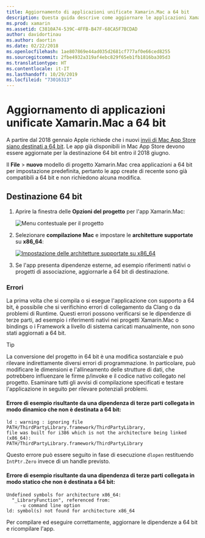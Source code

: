 ```yaml
---
title: Aggiornamento di applicazioni unificate Xamarin.Mac a 64 bit
description: Questa guida descrive come aggiornare le applicazioni Xamarin.Mac alla destinazione 64 bit. Vengono inoltre forniti esempi dei tipi di errori che possono verificarsi durante l'esecuzione di questa modifica.
ms.prod: xamarin
ms.assetid: C3810A74-539C-4FFB-B47F-68CA5F7BCDAD
author: davidortinau
ms.author: daortin
ms.date: 02/22/2018
ms.openlocfilehash: 1ae807869e44ad035d2681cf777af0e66ced8255
ms.sourcegitcommit: 2fbe4932a319af4ebc829f65eb1fb1816ba305d3
ms.translationtype: HT
ms.contentlocale: it-IT
ms.lasthandoff: 10/29/2019
ms.locfileid: "73016313"
---
```

# <a name="updating-xamarinmac-unified-applications-to-64-bit"></a>Aggiornamento di applicazioni unificate Xamarin.Mac a 64 bit

A partire dal 2018 gennaio Apple richiede che i nuovi [invii di Mac App Store siano destinati a 64 bit](https://developer.apple.com/news/?id=06282017a). Le app già disponibili in Mac App Store devono essere aggiornate per la destinazione 64 bit entro il 2018 giugno.

Il **File**  > **nuovo** modello di progetto Xamarin.Mac crea applicazioni a 64 bit per impostazione predefinita, pertanto le app create di recente sono già compatibili a 64 bit e non richiedono alcuna modifica.

## <a name="targeting-64-bit"></a>Destinazione 64 bit

1. Aprire la finestra delle **Opzioni del progetto** per l'app Xamarin.Mac:

   ![Menu contestuale per il progetto](mac-64-bit-images/1-contextual_menu-vsmac.png "Menu contestuale per il progetto")

2. Selezionare **compilazione Mac** e impostare le **architetture supportate** su **x86\_64**:

   [![Impostazione delle architetture supportate su x86_64](mac-64-bit-images/2-project_options-vsmac.png "Impostazione delle architetture supportate su x86_64")](mac-64-bit-images/2-project_options-vsmac-large.png#lightbox)

3. Se l'app presenta dipendenze esterne, ad esempio riferimenti nativi o progetti di associazione, aggiornarle a 64 bit di destinazione.

### <a name="errors"></a>Errori

La prima volta che si compila o si esegue l'applicazione con supporto a 64 bit, è possibile che si verifichino errori di collegamento da Clang o da problemi di Runtime. Questi errori possono verificarsi se le dipendenze di terze parti, ad esempio i riferimenti nativi nei progetti Xamarin.Mac o bindings o i Framework a livello di sistema caricati manualmente, non sono stati aggiornati a 64 bit.

> [!TIP]
> La conversione del progetto in 64 bit è una modifica sostanziale e può rilevare indirettamente diversi errori di programmazione. In particolare, può modificare le dimensioni e l'allineamento delle strutture di dati, che potrebbero influenzare le firme p/invoke e il codice nativo collegato nel progetto. Esaminare tutti gli avvisi di compilazione specificati e testare l'applicazione in seguito per rilevare potenziali problemi.

#### <a name="example-error-resulting-from-a-dynamically-linked-third-party-dependency-that-does-not-target-64-bit"></a>Errore di esempio risultante da una dipendenza di terze parti collegata in modo dinamico che non è destinata a 64 bit:

```console
ld : warning : ignoring file PATH/ThirdPartyLibrary.framework/ThirdPartyLibrary, 
file was built for i386 which is not the architecture being linked (x86_64): 
PATH/ThirdPartyLibrary.framework/ThirdPartyLibrary 
```

Questo errore può essere seguito in fase di esecuzione `dlopen` restituendo `IntPtr.Zero` invece di un handle previsto.

#### <a name="example-error-resulting-from-a-statically-linked-third-party-dependency-that-does-not-target-64-bit"></a>Errore di esempio risultante da una dipendenza di terze parti collegata in modo statico che non è destinata a 64 bit:

```console
Undefined symbols for architecture x86_64:
  "_LibraryFunction", referenced from:
     -u command line option
ld: symbol(s) not found for architecture x86_64 
```

Per compilare ed eseguire correttamente, aggiornare le dipendenze a 64 bit e ricompilare l'app.
